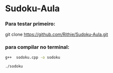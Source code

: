 # Sudoku-Aula

### Para testar primeiro:

git clone https://github.com/Rithie/Sudoku-Aula.git

### para compilar no terminal:

```sh
g++  sodoku.cpp -o sodoku
```

```sh
./sodoku
```